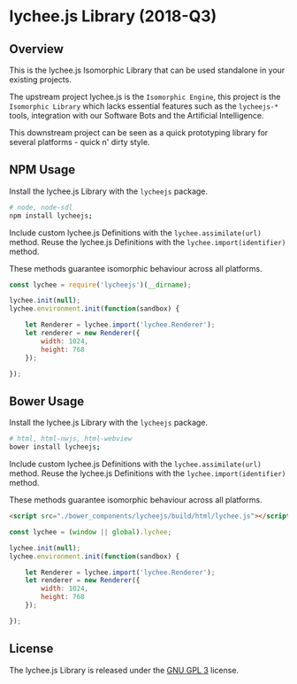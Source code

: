 
# lychee.js Library (2018-Q3)


## Overview

This is the lychee.js Isomorphic Library that can be used standalone in your existing projects.

The upstream project lychee.js is the `Isomorphic Engine`, this project is the
`Isomorphic Library` which lacks essential features such as the `lycheejs-*`
tools, integration with our Software Bots and the Artificial Intelligence.

This downstream project can be seen as a quick prototyping library for several
platforms - quick n' dirty style.



## NPM Usage

Install the lychee.js Library with the `lycheejs` package.

```bash
# node, node-sdl
npm install lycheejs;
```

Include custom lychee.js Definitions with the `lychee.assimilate(url)` method.
Reuse the lychee.js Definitions with the `lychee.import(identifier)` method.

These methods guarantee isomorphic behaviour across all platforms.

```javascript
const lychee = require('lycheejs')(__dirname);

lychee.init(null);
lychee.environment.init(function(sandbox) {

	let Renderer = lychee.import('lychee.Renderer');
	let renderer = new Renderer({
		width: 1024,
		height: 768
	});

});
```



## Bower Usage

Install the lychee.js Library with the `lycheejs` package.

```bash
# html, html-nwjs, html-webview
bower install lycheejs;
```

Include custom lychee.js Definitions with the `lychee.assimilate(url)` method.
Reuse the lychee.js Definitions with the `lychee.import(identifier)` method.

These methods guarantee isomorphic behaviour across all platforms.

```html
<script src="./bower_components/lycheejs/build/html/lychee.js"></script>
```

```javascript
const lychee = (window || global).lychee;

lychee.init(null);
lychee.environment.init(function(sandbox) {

	let Renderer = lychee.import('lychee.Renderer');
	let renderer = new Renderer({
		width: 1024,
		height: 768
	});

});
```


## License

The lychee.js Library is released under the [GNU GPL 3](./LICENSE_GPL3.txt) license.

